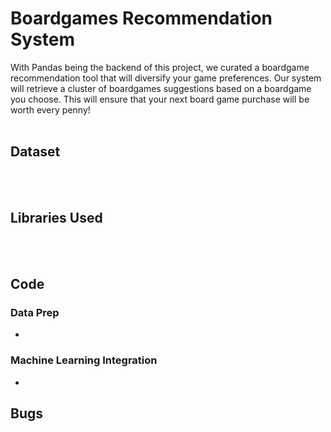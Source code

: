 # Boardgames Recommendation System   
With Pandas being the backend of this project, we curated a boardgame recommendation tool that will diversify your game preferences. Our system will retrieve a cluster of boardgames suggestions based on a boardgame you choose. This will ensure that your next board game purchase will be worth every penny!
 <br><br/>
## Dataset


<br><br/>
## Libraries Used 

<br><br/>

## Code
### Data Prep 
* 

### Machine Learning Integration 
* 

## Bugs 


